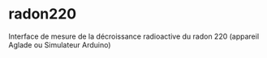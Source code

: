 # radon220
Interface de mesure de la décroissance radioactive du radon 220 (appareil  Aglade ou Simulateur Arduino)
